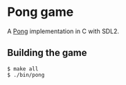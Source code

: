 # Pong game

A [Pong](https://en.wikipedia.org/wiki/Pong) implementation in C with SDL2.

## Building the game

```shell
$ make all
$ ./bin/pong
```
